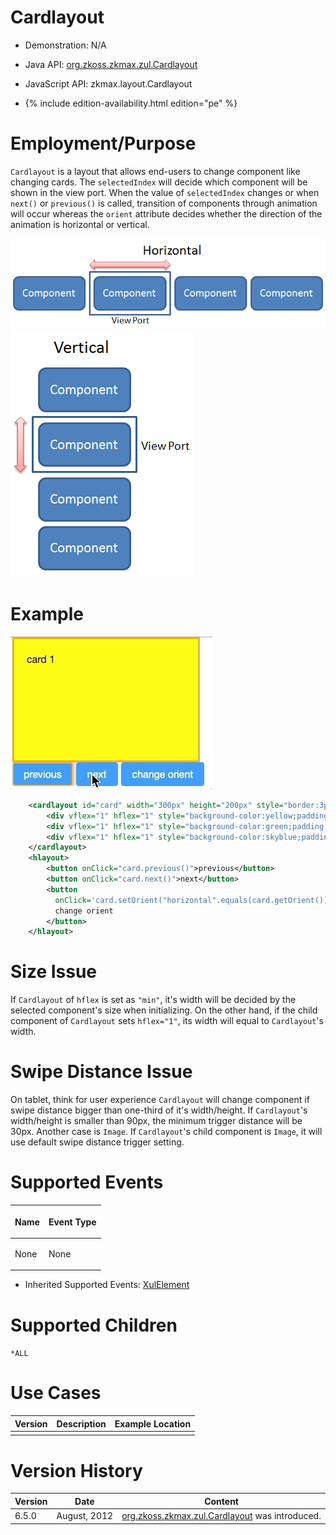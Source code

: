 

# Cardlayout

- Demonstration: N/A
- Java API: [org.zkoss.zkmax.zul.Cardlayout](https://www.zkoss.org/javadoc/latest/zk/org/zkoss/zkmax/zul/Cardlayout.html)
- JavaScript API:
  <javadoc directory="jsdoc">zkmax.layout.Cardlayout</javadoc>

- {% include edition-availability.html edition="pe" %}

# Employment/Purpose

`Cardlayout` is a layout that allows end-users to change component like
changing cards. The `selectedIndex` will decide which component will be
shown in the view port. When the value of `selectedIndex` changes or
when `next()` or `previous()` is called, transition of components
through animation will occur whereas the `orient` attribute decides
whether the direction of the animation is horizontal or vertical.

![](/zk_component_ref/images/ZKComRef_Cardlayout_Horizontal.png)
![](/zk_component_ref/images/ZKComRef_Cardlayout_Vertical.png)

# Example

![](/zk_component_ref/images/cardlayout.gif)

```xml
    <cardlayout id="card" width="300px" height="200px" style="border:3px solid orange" selectedIndex="1">
        <div vflex="1" hflex="1" style="background-color:yellow;padding:20px">card 1</div>
        <div vflex="1" hflex="1" style="background-color:green;padding:20px">card 2</div>
        <div vflex="1" hflex="1" style="background-color:skyblue;padding:20px">card 3</div>
    </cardlayout>
    <hlayout>
        <button onClick="card.previous()">previous</button>
        <button onClick="card.next()">next</button>
        <button 
          onClick='card.setOrient("horizontal".equals(card.getOrient()) ? "vertical" : "horizontal")'>
          change orient
        </button>
    </hlayout>
```

# Size Issue

If `Cardlayout` of `hflex` is set as `"min"`, it's width will be decided
by the selected component's size when initializing. On the other hand,
if the child component of `Cardlayout` sets `hflex="1"`, its width will
equal to `Cardlayout`'s width.

# Swipe Distance Issue

On tablet, think for user experience `Cardlayout` will change component
if swipe distance bigger than one-third of it's width/height. If
`Cardlayout`'s width/height is smaller than 90px, the minimum trigger
distance will be 30px. Another case is `Image`. If `Cardlayout`'s child
component is `Image`, it will use default swipe distance trigger
setting.

# Supported Events

<table>
<thead>
<tr class="header">
<th><center>
<p>Name</p>
</center></th>
<th><center>
<p>Event Type</p>
</center></th>
</tr>
</thead>
<tbody>
<tr class="odd">
<td><p>None</p></td>
<td><p>None</p></td>
</tr>
</tbody>
</table>

- Inherited Supported Events: [ XulElement]({{site.baseurl}}/zk_component_ref/base_components/xulelement#Supported_Events)

# Supported Children

`*ALL`

# Use Cases

| Version | Description | Example Location |
|---------|-------------|------------------|
|         |             |                  |

# Version History



| Version | Date         | Content                                                           |
|---------|--------------|-------------------------------------------------------------------|
| 6.5.0   | August, 2012 | [org.zkoss.zkmax.zul.Cardlayout](https://www.zkoss.org/javadoc/latest/zk/org/zkoss/zkmax/zul/Cardlayout.html) was introduced. |


